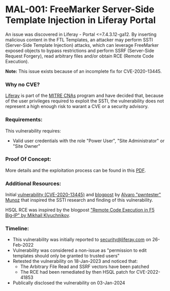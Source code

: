 # MAL-001: FreeMarker Server-Side Template Injection in Liferay Portal

An issue was discovered in Liferay - Portal <=7.4.3.12-ga12. By inserting malicious content in the FTL Templates, an attacker may perform SSTI (Server-Side Template Injection) attacks, which can leverage FreeMarker exposed objects to bypass restrictions and perform SSRF (Server-Side Request Forgery), read arbitrary files and/or obtain RCE (Remote Code Execution).

<strong>Note:</strong> This issue exists because of an incomplete fix for CVE-2020-13445.

### Why no CVE?

[Liferay](https://www.cve.org/PartnerInformation/ListofPartners/partner/Liferay) is part of the [MITRE CNAs](https://www.cve.org/ProgramOrganization/CNAs) program and have decided that, because of the user privileges required to exploit the SSTI, the vulnerability does not represent a high enough risk to warant a CVE or a security advisory.

### Requirements:

This vulnerability requires:
<br/>
- Valid user credentials with the role "Power User", "Site Administrator" or "Site Owner"

### Proof Of Concept:

More details and the exploitation process can be found in this [PDF](https://github.com/mbadanoiu/MAL-001/blob/main/Liferay%20-%20MAL-001.pdf).

### Additional Resources:

Initial [vulnerability (CVE-2020-13445)](https://nvd.nist.gov/vuln/detail/CVE-2020-13445) and [blogpost](https://securitylab.github.com/advisories/GHSL-2020-043-liferay_ce/) by [Alvaro "pwntester" Munoz](https://github.com/pwntester) that inspired the SSTI research and finding of this vulnerability.

HSQL RCE was inspired by the blogpost ["Remote Code Execution in F5 Big‑IP" by Mikhail Klyuchnikov](https://swarm.ptsecurity.com/rce-in-f5-big-ip/).

### Timeline:

- This vulnerability was initially reported to security@liferay.com on 26-Feb-2022
- Vulnerability was considered a non-issue as "permission to edit templates should only be granted to trusted users"
- Retested the vulnerability on 18-Jan-2023 and noticed that:
  - The Arbitrary File Read and SSRF vectors have been patched
  - The RCE had been remediated by then HSQL patch for CVE-2022-41853
- Publically disclosed the vulnerability on 03-Jan-2024
